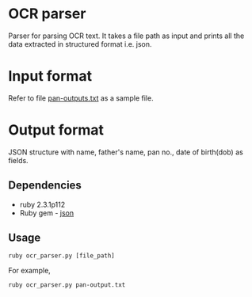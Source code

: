 # OCR parser

Parser for parsing OCR text. It takes a file path as input and prints all the data extracted in structured format i.e. json.

# Input format
Refer to file [pan-outputs.txt](https://github.com/Khusbu/ocr_parser/blob/master/pan-outputs.txt) as a sample file.

# Output format
JSON structure with name, father's name, pan no., date of birth(dob) as fields.

## Dependencies

- ruby 2.3.1p112
- Ruby gem - [json](https://rubygems.org/gems/json/versions/1.8.3)

## Usage

```
ruby ocr_parser.py [file_path]
```

For example,
```
ruby ocr_parser.py pan-output.txt
```
